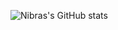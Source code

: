 ![Nibras's GitHub stats](https://github-readme-stats.vercel.app/api?username=dev4ult&show_icons=true&theme=radical)
